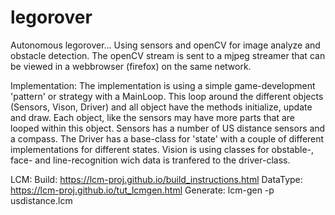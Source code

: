 # legorover
Autonomous legorover...
Using sensors and openCV for image analyze and obstacle detection. The openCV stream is sent to a mjpeg streamer that can be viewed in a webbrowser (firefox) on the same network.

Implementation:
The implementation is using a simple game-development 'pattern' or strategy with a MainLoop. This loop around the different objects (Sensors, Vison, Driver) and all object have the methods initialize, update and draw.
Each object, like the sensors may have more parts that are looped within this object. Sensors has a number of US distance sensors and a compass. The Driver has a base-class for 'state' with a couple of different implementations for different states.
Vision is using classes for obstable-, face- and line-recognition wich data is tranfered to the driver-class.


LCM:
Build:      https://lcm-proj.github.io/build_instructions.html
DataType:   https://lcm-proj.github.io/tut_lcmgen.html
Generate:   lcm-gen -p usdistance.lcm



